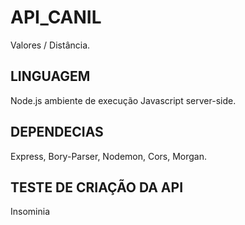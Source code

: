 # API_CANIL
Valores / Distância.

## LINGUAGEM
Node.js ambiente de execução Javascript server-side.

## DEPENDECIAS
Express, Bory-Parser,
Nodemon, Cors, Morgan.

## TESTE DE CRIAÇÃO DA API
Insominia


